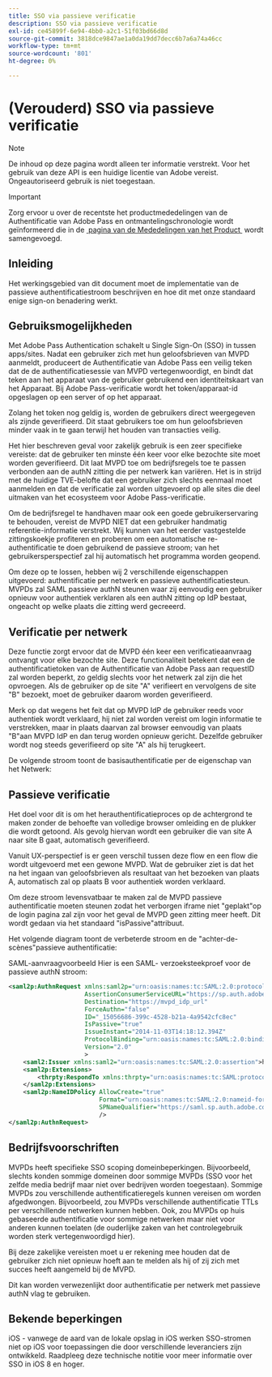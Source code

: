 ```yaml
---
title: SSO via passieve verificatie
description: SSO via passieve verificatie
exl-id: ce45899f-6e94-4bb0-a2c1-51f03bd66d8d
source-git-commit: 3818dce9847ae1a0da19dd7decc6b7a6a74a46cc
workflow-type: tm+mt
source-wordcount: '801'
ht-degree: 0%

---
```


# (Verouderd) SSO via passieve verificatie

>[!NOTE]
>
>De inhoud op deze pagina wordt alleen ter informatie verstrekt. Voor het gebruik van deze API is een huidige licentie van Adobe vereist. Ongeautoriseerd gebruik is niet toegestaan.

>[!IMPORTANT]
>
> Zorg ervoor u over de recentste het productmededelingen van de Authentificatie van Adobe Pass en ontmantelingschronologie wordt geïnformeerd die in de [&#x200B; pagina van de Mededelingen van het Product &#x200B;](/help/authentication/product-announcements.md) wordt samengevoegd.

## Inleiding

Het werkingsgebied van dit document moet de implementatie van de passieve authentificatiestroom beschrijven en hoe dit met onze standaard enige sign-on benadering werkt.

## Gebruiksmogelijkheden

Met Adobe Pass Authentication schakelt u Single Sign-On (SSO) in tussen apps/sites. Nadat een gebruiker zich met hun geloofsbrieven van MVPD aanmeldt, produceert de Authentificatie van Adobe Pass een veilig teken dat de de authentificatiesessie van MVPD vertegenwoordigt, en bindt dat teken aan het apparaat van de gebruiker gebruikend een identiteitskaart van het Apparaat. Bij Adobe Pass-verificatie wordt het token/apparaat-id opgeslagen op een server of op het apparaat.

Zolang het token nog geldig is, worden de gebruikers direct weergegeven als zijnde geverifieerd. Dit staat gebruikers toe om hun geloofsbrieven minder vaak in te gaan terwijl het houden van transacties veilig.



Het hier beschreven geval voor zakelijk gebruik is een zeer specifieke vereiste: dat de gebruiker ten minste één keer voor elke bezochte site moet worden geverifieerd. Dit laat MVPD toe om bedrijfsregels toe te passen verbonden aan de authN zitting die per netwerk kan variëren. Het is in strijd met de huidige TVE-belofte dat een gebruiker zich slechts eenmaal moet aanmelden en dat de verificatie zal worden uitgevoerd op alle sites die deel uitmaken van het ecosysteem voor Adobe Pass-verificatie.



Om de bedrijfsregel te handhaven maar ook een goede gebruikerservaring te behouden, vereist de MVPD NIET dat een gebruiker handmatig referentie-informatie verstrekt. Wij kunnen van het eerder vastgestelde zittingskoekje profiteren en proberen om een automatische re-authentificatie te doen gebruikend de passieve stroom; van het gebruikersperspectief zal hij automatisch het programma worden geopend.



Om deze op te lossen, hebben wij 2 verschillende eigenschappen uitgevoerd: authentificatie per netwerk en passieve authentificatiesteun. MVPDs zal SAML passieve authN steunen waar zij eenvoudig een gebruiker opnieuw voor authentiek verklaren als een authN zitting op IdP bestaat, ongeacht op welke plaats die zitting werd gecreeerd.



## Verificatie per netwerk

Deze functie zorgt ervoor dat de MVPD één keer een verificatieaanvraag ontvangt voor elke bezochte site. Deze functionaliteit betekent dat een de authentificatietoken van de Authentificatie van Adobe Pass aan requestID zal worden beperkt, zo geldig slechts voor het netwerk zal zijn die het opvroegen. Als de gebruiker op de site &quot;A&quot; verifieert en vervolgens de site &quot;B&quot; bezoekt, moet de gebruiker daarom worden geverifieerd.



Merk op dat wegens het feit dat op MVPD IdP de gebruiker reeds voor authentiek wordt verklaard, hij niet zal worden vereist om login informatie te verstrekken, maar in plaats daarvan zal browser eenvoudig van plaats &quot;B&quot;aan MVPD IdP en dan terug worden opnieuw gericht. Dezelfde gebruiker wordt nog steeds geverifieerd op site &quot;A&quot; als hij terugkeert.



De volgende stroom toont de basisauthentificatie per de eigenschap van het Netwerk:





## Passieve verificatie

Het doel voor dit is om het herauthentificatieproces op de achtergrond te maken zonder de behoefte van volledige browser omleiding en de plukker die wordt getoond. Als gevolg hiervan wordt een gebruiker die van site A naar site B gaat, automatisch geverifieerd.



Vanuit UX-perspectief is er geen verschil tussen deze flow en een flow die wordt uitgevoerd met een gewone MVPD. Wat de gebruiker ziet is dat het na het ingaan van geloofsbrieven als resultaat van het bezoeken van plaats A, automatisch zal op plaats B voor authentiek worden verklaard.



Om deze stroom levensvatbaar te maken zal de MVPD passieve authentificatie moeten steunen zodat het verborgen iframe niet &quot;geplakt&quot;op de login pagina zal zijn voor het geval de MVPD geen zitting meer heeft. Dit wordt gedaan via het standaard &quot;isPassive&quot;attribuut.



Het volgende diagram toont de verbeterde stroom en de &quot;achter-de-scènes&quot;passieve authentificatie:





SAML-aanvraagvoorbeeld
Hier is een SAML- verzoeksteekproef voor de passieve authN stroom:


```xml
<saml2p:AuthnRequest xmlns:saml2p="urn:oasis:names:tc:SAML:2.0:protocol"
                     AssertionConsumerServiceURL="https://sp.auth.adobe.com/sp/saml/SAMLAssertionConsumer"
                     Destination="https://mvpd_idp_url"
                     ForceAuthn="false"
                     ID="_15056686-399c-4528-b21a-4a9542cfc8ec"
                     IsPassive="true"
                     IssueInstant="2014-11-03T14:18:12.394Z"
                     ProtocolBinding="urn:oasis:names:tc:SAML:2.0:bindings:HTTP-POST"
                     Version="2.0"
                     >
    <saml2:Issuer xmlns:saml2="urn:oasis:names:tc:SAML:2.0:assertion">https://saml.sp.auth.adobe.com </saml2:Issuer>
    <saml2p:Extensions>
        <thrpty:RespondTo xmlns:thrpty="urn:oasis:names:tc:SAML:protocol:ext:third-party">https://saml.sp.auth.adobe.com</thrpty:RespondTo>
    </saml2p:Extensions>
    <saml2p:NameIDPolicy AllowCreate="true"
                         Format="urn:oasis:names:tc:SAML:2.0:nameid-format:transient"
                         SPNameQualifier="https://saml.sp.auth.adobe.com"
                         />
</saml2p:AuthnRequest>
```

## Bedrijfsvoorschriften

MVPDs heeft specifieke SSO scoping domeinbeperkingen. Bijvoorbeeld, slechts konden sommige domeinen door sommige MVPDs (SSO voor het zelfde media bedrijf maar niet over bedrijven worden toegestaan).
Sommige MVPDs zou verschillende authentificatieregels kunnen vereisen om worden afgedwongen. Bijvoorbeeld, zou MVPDs verschillende authentificatie TTLs per verschillende netwerken kunnen hebben. Ook, zou MVPDs op huis gebaseerde authentificatie voor sommige netwerken maar niet voor anderen kunnen toelaten (de ouderlijke zaken van het controlegebruik worden sterk vertegenwoordigd hier).


Bij deze zakelijke vereisten moet u er rekening mee houden dat de gebruiker zich niet opnieuw hoeft aan te melden als hij of zij zich met succes heeft aangemeld bij de MVPD.

Dit kan worden verwezenlijkt door authentificatie per netwerk met passieve authN vlag te gebruiken.



## Bekende beperkingen

iOS - vanwege de aard van de lokale opslag in iOS werken SSO-stromen niet op iOS voor toepassingen die door verschillende leveranciers zijn ontwikkeld. Raadpleeg deze technische notitie voor meer informatie over SSO in iOS 8 en hoger.


<!--
>[!RELATEDINFORMATION]
>* Single Sign-On on iOS
>* SSO on iOS when using the Adobe Pass Authentication Access Enabler
-->
